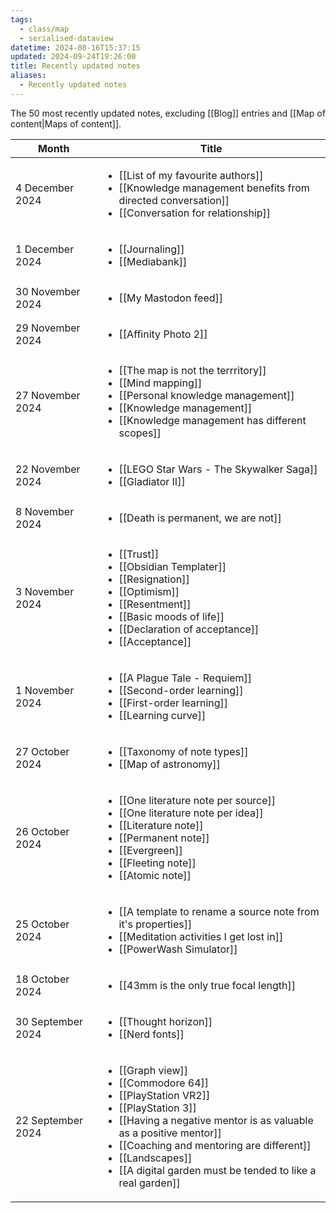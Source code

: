 ```yaml
---
tags:
  - class/map
  - serialised-dataview
datetime: 2024-08-16T15:37:15
updated: 2024-09-24T19:26:00
title: Recently updated notes
aliases:
  - Recently updated notes
---
```

The 50 most recently updated notes, excluding [[Blog]] entries and [[Map of content|Maps of content]].

<!-- QueryToSerialize: table without id row.key as Month, rows.file.link as Title from "Quartz/notes" and -#class/blog sort date(default(updated,datetime)) desc limit 50 flatten dateformat(default(updated,datetime),"yyyy-MM") as month group by dateformat(default(updated, datetime),"d MMMM y") sort default(rows.updated,rows.datetime) desc -->
<!-- SerializedQuery: table without id row.key as Month, rows.file.link as Title from "Quartz/notes" and -#class/blog sort date(default(updated,datetime)) desc limit 50 flatten dateformat(default(updated,datetime),"yyyy-MM") as month group by dateformat(default(updated, datetime),"d MMMM y") sort default(rows.updated,rows.datetime) desc -->

| Month             | Title                                                                                                                                                                                                                                                                                                                                                                                                                                                                                                                                                                                                                                                                                                       |
| ----------------- | ----------------------------------------------------------------------------------------------------------------------------------------------------------------------------------------------------------------------------------------------------------------------------------------------------------------------------------------------------------------------------------------------------------------------------------------------------------------------------------------------------------------------------------------------------------------------------------------------------------------------------------------------------------------------------------------------------------- |
| 4 December 2024   | <ul><li>[[List of my favourite authors]]</li><li>[[Knowledge management benefits from directed conversation]]</li><li>[[Conversation for relationship]]</li></ul>                                                                                                                                                                                                                                                                                                                                                                 |
| 1 December 2024   | <ul><li>[[Journaling]]</li><li>[[Mediabank]]</li></ul>                                                                                                                                                                                                                                                                                                                                                                                                                                                                                                                                                                                             |
| 30 November 2024  | <ul><li>[[My Mastodon feed]]</li></ul>                                                                                                                                                                                                                                                                                                                                                                                                                                                                                                                                                                                                                                   |
| 29 November 2024  | <ul><li>[[Affinity Photo 2]]</li></ul>                                                                                                                                                                                                                                                                                                                                                                                                                                                                                                                                                                                                                                   |
| 27 November 2024  | <ul><li>[[The map is not the terrritory]]</li><li>[[Mind mapping]]</li><li>[[Personal knowledge management]]</li><li>[[Knowledge management]]</li><li>[[Knowledge management has different scopes]]</li></ul>                                                                                                                                                                                                                                                             |
| 22 November 2024  | <ul><li>[[LEGO Star Wars - The Skywalker Saga]]</li><li>[[Gladiator II]]</li></ul>                                                                                                                                                                                                                                                                                                                                                                                                                                                                                                                                     |
| 8 November 2024   | <ul><li>[[Death is permanent, we are not]]</li></ul>                                                                                                                                                                                                                                                                                                                                                                                                                                                                                                                                                                                                       |
| 3 November 2024   | <ul><li>[[Trust]]</li><li>[[Obsidian Templater]]</li><li>[[Resignation]]</li><li>[[Optimism]]</li><li>[[Resentment]]</li><li>[[Basic moods of life]]</li><li>[[Declaration of acceptance]]</li><li>[[Acceptance]]</li></ul>                                                                                                                                                                                                               |
| 1 November 2024   | <ul><li>[[A Plague Tale - Requiem]]</li><li>[[Second-order learning]]</li><li>[[First-order learning]]</li><li>[[Learning curve]]</li></ul>                                                                                                                                                                                                                                                                                                                                                                                                       |
| 27 October 2024   | <ul><li>[[Taxonomy of note types]]</li><li>[[Map of astronomy]]</li></ul>                                                                                                                                                                                                                                                                                                                                                                                                                                                                                                                                                       |
| 26 October 2024   | <ul><li>[[One literature note per source]]</li><li>[[One literature note per idea]]</li><li>[[Literature note]]</li><li>[[Permanent note]]</li><li>[[Evergreen]]</li><li>[[Fleeting note]]</li><li>[[Atomic note]]</li></ul>                                                                                                                                                                                                                   |
| 25 October 2024   | <ul><li>[[A template to rename a source note from it's properties]]</li><li>[[Meditation activities I get lost in]]</li><li>[[PowerWash Simulator]]</li></ul>                                                                                                                                                                                                                                                                                                                                                                         |
| 18 October 2024   | <ul><li>[[43mm is the only true focal length]]</li></ul>                                                                                                                                                                                                                                                                                                                                                                                                                                                                                                                                                                                               |
| 30 September 2024 | <ul><li>[[Thought horizon]]</li><li>[[Nerd fonts]]</li></ul>                                                                                                                                                                                                                                                                                                                                                                                                                                                                                                                                                                                 |
| 22 September 2024 | <ul><li>[[Graph view]]</li><li>[[Commodore 64]]</li><li>[[PlayStation VR2]]</li><li>[[PlayStation 3]]</li><li>[[Having a negative mentor is as valuable as a positive mentor]]</li><li>[[Coaching and mentoring are different]]</li><li>[[Landscapes]]</li><li>[[A digital garden must be tended to like a real garden]]</li></ul> |
<!-- SerializedQuery END -->

